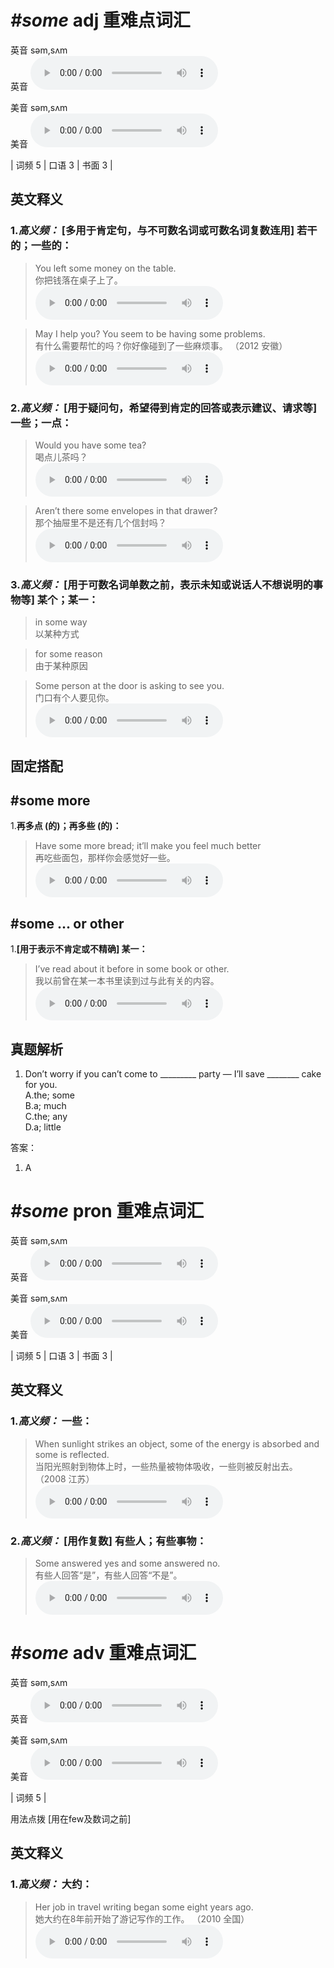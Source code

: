 # ***\#some*** adj  重难点词汇
英音 səm,sʌm  
英音
<audio src="./media/some1.aac" controls="controls"></audio>

美音 səm,sʌm  
美音
<audio src="./media/some-1-2.aac" controls="controls"></audio>



| 词频 5 | 口语 3 | 书面 3 |  

英文释义
---
### 1.*高义频：* **[多用于肯定句，与不可数名词或可数名词复数连用] 若干的；一些的：**  

 > You left some money on the table.  
 > 你把钱落在桌子上了。    
<audio src="./media/some-1.aac" controls="controls"></audio>

 > May I help you? You seem to be having some problems.  
 > 有什么需要帮忙的吗？你好像碰到了一些麻烦事。  （2012 安徽）  
<audio src="./media/some-2.aac" controls="controls"></audio>

### 2.*高义频：* **[用于疑问句，希望得到肯定的回答或表示建议、请求等] 一些；一点：**  

 > Would you have some tea?  
 > 喝点儿茶吗？    
<audio src="./media/some-3.aac" controls="controls"></audio>

 > Aren’t there some envelopes in that drawer?  
 > 那个抽屉里不是还有几个信封吗？    
<audio src="./media/some-4.aac" controls="controls"></audio>

### 3.*高义频：* **[用于可数名词单数之前，表示未知或说话人不想说明的事物等] 某个；某一：**  

 > in some way  
 > 以某种方式    

 > for some reason  
 > 由于某种原因    

 > Some person at the door is asking to see you.  
 > 门口有个人要见你。    
<audio src="./media/some-6.aac" controls="controls"></audio>


固定搭配
---
## \#some more
1.**再多点 (的)；再多些 (的)：**  

 > Have some more bread; it’ll make you feel much better  
 > 再吃些面包，那样你会感觉好一些。    
<audio src="./media/some-7.aac" controls="controls"></audio>

## \#some ... or other
1.**[用于表示不肯定或不精确] 某一：**  

 > I’ve read about it before in some book or other.   
 > 我以前曾在某一本书里读到过与此有关的内容。    
<audio src="./media/some-8.aac" controls="controls"></audio>


真题解析
---
1. Don’t worry if you can’t come to _________ party — I’ll save ________ cake for you.  
A.the; some  
B.a; much  
C.the; any  
D.a; little  

答案：
1. A  

# ***\#some*** pron  重难点词汇
英音 səm,sʌm  
英音
<audio src="./media/some1.aac" controls="controls"></audio>

美音 səm,sʌm  
美音
<audio src="./media/some-1-2.aac" controls="controls"></audio>



| 词频 5 | 口语 3 | 书面 3 |  

英文释义
---
### 1.*高义频：* **一些：**  

 > When sunlight strikes an object, some of the energy is absorbed and some is reflected.  
 > 当阳光照射到物体上时，一些热量被物体吸收，一些则被反射出去。  （2008 江苏）  
<audio src="./media/some-9.aac" controls="controls"></audio>

### 2.*高义频：* **[用作复数] 有些人；有些事物：**  

 > Some answered yes and some answered no.  
 > 有些人回答“是”，有些人回答“不是”。    
<audio src="./media/some-10.aac" controls="controls"></audio>


# ***\#some*** adv  重难点词汇
英音 səm,sʌm  
英音
<audio src="./media/some1.aac" controls="controls"></audio>

美音 səm,sʌm  
美音
<audio src="./media/some-1-2.aac" controls="controls"></audio>



| 词频 5 |  

用法点拨  [用在few及数词之前]

英文释义
---
### 1.*高义频：* **大约：**  

 > Her job in travel writing began some eight years ago.  
 > 她大约在8年前开始了游记写作的工作。  （2010 全国）  
<audio src="./media/some-11.aac" controls="controls"></audio>


